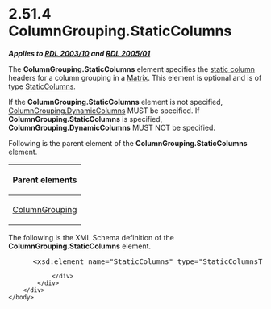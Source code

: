<html dir="LTR" xmlns:mshelp="http://msdn.microsoft.com/mshelp" xmlns:ddue="http://ddue.schemas.microsoft.com/authoring/2003/5" xmlns:xlink="http://www.w3.org/1999/xlink" xmlns:tool="http://www.microsoft.com/tooltip">
    <head>
        <meta http-equiv="Content-Type" content="text/html; CHARSET=utf-8"></meta>
        <meta name="save" content="history"></meta>
        <title>2.51.4 ColumnGrouping.StaticColumns</title>
        <xml>
            <mshelp:toctitle title="2.51.4 ColumnGrouping.StaticColumns"></mshelp:toctitle>
            <mshelp:rltitle title="[MS-RDL]: ColumnGrouping.StaticColumns"></mshelp:rltitle>
            <mshelp:keyword index="A" term="5c587b52-ee3e-429d-8a04-1235bf7250da"></mshelp:keyword>
            <mshelp:attr name="DCSext.ContentType" value="open specification"></mshelp:attr>
            <mshelp:attr name="AssetID" value="5c587b52-ee3e-429d-8a04-1235bf7250da"></mshelp:attr>
            <mshelp:attr name="TopicType" value="kbRef"></mshelp:attr>
            <mshelp:attr name="DCSext.Title" value="[MS-RDL]: ColumnGrouping.StaticColumns" />
        </xml>
    </head>
    <body>
        <div id="header">
            <h1 class="heading">2.51.4 ColumnGrouping.StaticColumns</h1>
        </div>
        <div id="mainSection">
            <div id="mainBody">
                <div id="allHistory" class="saveHistory"></div>
                <div id="sectionSection0" class="section" name="collapseableSection">
                    

<p><b><i>Applies to </i></b><a href="a7e2ad00-07c8-4f6d-80ab-3ad55df7b233.htm"><b><i>RDL 2003/10</i></b></a><b>
<i>and </i></b><a href="3ebe2912-4958-4832-b391-cad1f5e13338.htm"><b><i>RDL 2005/01</i></b></a></p>

<p>The <b>ColumnGrouping.StaticColumns</b> element specifies
the <a href="b2482b3f-74ab-4ca8-a9e5-c07955011743.htm#gt_80c4e71a-917c-44e5-bfee-5675d96c4219">static column</a>
headers for a column grouping in a <a href="25419c0a-c7c6-43d7-8ca5-1af842666dcb.htm">Matrix</a>. This element is
optional and is of type <a href="9aa555d4-c620-490b-8d47-cd3df4117cd8.htm">StaticColumns</a>.</p>

<p>If the <b>ColumnGrouping.StaticColumns</b> element is not
specified, <a href="93bc7839-01a8-4d94-95d8-61cdc1d6135e.htm">ColumnGrouping.DynamicColumns</a>
MUST be specified. If <b>ColumnGrouping.StaticColumns</b> is specified, <b>ColumnGrouping.DynamicColumns</b>
MUST NOT be specified.</p>

<p>Following is the parent element of the <b>ColumnGrouping.StaticColumns</b>
element.</p>

<table>
 <thead>
  <tr>
   <th>
   <p>Parent elements</p>
   </th>
  </tr>
 </thead>
 <tr>
  <td>
  <p><a href="dc090e7a-cb5f-477c-9157-b1a087d66cfc.htm">ColumnGrouping</a></p>
  </td>
 </tr>
</table>

<p>The following is the XML Schema definition of the <b>ColumnGrouping.StaticColumns</b>
element.           </p>

<dl>
<dd>
<div><pre> &lt;xsd:element name=&quot;StaticColumns&quot; type=&quot;StaticColumnsType&quot; minOccurs=&quot;0&quot; /&gt;
</pre></div>
</dd></dl>


                </div>
            </div>
        </div>
    </body>
</html>